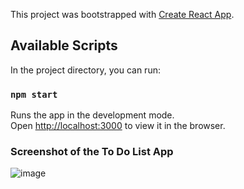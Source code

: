 This project was bootstrapped with [Create React App](https://github.com/facebook/create-react-app).

## Available Scripts

In the project directory, you can run:

### `npm start`

Runs the app in the development mode.<br />
Open [http://localhost:3000](http://localhost:3000) to view it in the browser.

### Screenshot of the To Do List App
![image](https://user-images.githubusercontent.com/63394666/90113084-bd356b80-dd48-11ea-8e89-535196b73bfc.png)
